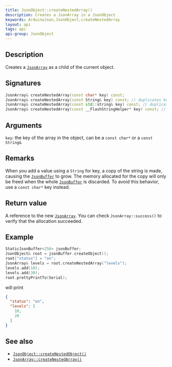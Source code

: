 ```yaml
---
title: JsonObject::createNestedArray()
description: Creates a JsonArray in a JsonObject
keywords: ArduinoJson,JsonObject,createNestedArray
layout: api
tags: api
api-group: JsonObject
---
```


## Description

Creates a [`JsonArray`]({{site.baseurl}}/api/jsonarray/) as a child of the current object.

## Signatures

```c++
JsonArray& createNestedArray(const char* key) const;
JsonArray& createNestedArray(const String& key) const; // duplicates key
JsonArray& createNestedArray(const std::string& key) const; // duplicates key
JsonArray& createNestedArray(const __FlashStringHelper* key) const; // duplicates key
```

## Arguments

`key`: the key of the array in the object, can be a `const char*` or a `const String&`

## Remarks

When you add a value using a `String` for key, a copy of the string is made, causing the [`JsonBuffer`]({{site.baseurl}}/api/jsonbuffer/) to grow.
The memory allocated for the copy will only be freed when the whole [`JsonBuffer`]({{site.baseurl}}/api/jsonbuffer/) is discarded.
To avoid this behavior, use a `const char*` key instead.

## Return value

A reference to the new [`JsonArray`]({{site.baseurl}}/api/jsonarray/).
You can check `JsonArray::success()` to verify that the allocation succeeded.

## Example

```c++
StaticJsonBuffer<256> jsonBuffer;
JsonObject& root = jsonBuffer.createObject();
root["status"] = "on";
JsonArray& levels = root.createNestedArray("levels");
levels.add(10);
levels.add(30);
root.prettyPrintTo(Serial);
```

will print

```json
{
  "status": "on",
  "levels": [
    10,
    20
  ]
}
```

## See also

* [`JsonObject::createNestedObject()`]({{site.baseurl}}/api/jsonobject/createnestedobject/)
* [`JsonArray::createNestedArray()`]({{site.baseurl}}/api/jsonarray/createnestedarray/)